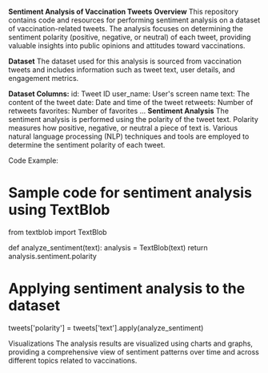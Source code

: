 **Sentiment Analysis of Vaccination Tweets**
**Overview**
This repository contains code and resources for performing sentiment analysis on a dataset of vaccination-related tweets. The analysis focuses on determining the sentiment polarity (positive, negative, or neutral) of each tweet, providing valuable insights into public opinions and attitudes toward vaccinations.

**Dataset**
The dataset used for this analysis is sourced from vaccination tweets and includes information such as tweet text, user details, and engagement metrics.

**Dataset Columns:**
id: Tweet ID
user_name: User's screen name
text: The content of the tweet
date: Date and time of the tweet
retweets: Number of retweets
favorites: Number of favorites
...
**Sentiment Analysis**
The sentiment analysis is performed using the polarity of the tweet text. Polarity measures how positive, negative, or neutral a piece of text is. Various natural language processing (NLP) techniques and tools are employed to determine the sentiment polarity of each tweet.

Code Example:

# Sample code for sentiment analysis using TextBlob
from textblob import TextBlob

def analyze_sentiment(text):
    analysis = TextBlob(text)
    return analysis.sentiment.polarity

# Applying sentiment analysis to the dataset
tweets['polarity'] = tweets['text'].apply(analyze_sentiment)

Visualizations
The analysis results are visualized using charts and graphs, providing a comprehensive view of sentiment patterns over time and across different topics related to vaccinations.

